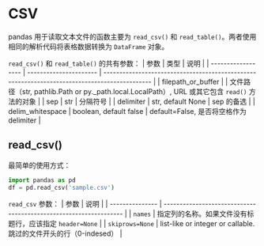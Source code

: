 # CSV

pandas 用于读取文本文件的函数主要为 `read_csv()` 和 `read_table()`。两者使用相同的解析代码将表格数据转换为 `DataFrame` 对象。

`read_csv()` 和 `read_table()` 的共有参数：
| 参数               | 类型                   | 说明                                                                                          |
| ------------------ | ---------------------- | --------------------------------------------------------------------------------------------- |
| filepath_or_buffer |                        | 文件路径（str, pathlib.Path or py._path.local.LocalPath）, URL 或其它包含 `read()` 方法的对象 |
| sep                | str                    | 分隔符号                                                                                      |
| delimiter          | str, default None      | sep 的备选                                                                                    |
| delim_whitespace   | boolean, default false | default=False, 是否将空格作为 delimiter                                                       |

## read_csv()

最简单的使用方式：

```py
import pandas as pd
df = pd.read_csv('sample.csv')
```

`read_csv` 参数：
| 参数            | 说明                                                              |
| --------------- | ----------------------------------------------------------------- |
| `names`         | 指定列的名称。如果文件没有标题行，应该指定 `header=None`          |
| `skiprows=None` | list-like or integer or callable. 跳过的文件开头的行（0-indesed） |
